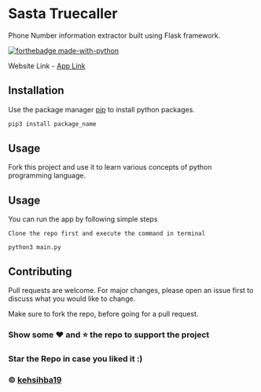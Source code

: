 # Sasta Truecaller
Phone Number information extractor built using Flask framework.  

[![forthebadge made-with-python](http://ForTheBadge.com/images/badges/made-with-python.svg)](https://www.python.org/)


Website Link - [App Link](http://abhishekjha19.pythonanywhere.com/)


## Installation

Use the package manager [pip](https://pip.pypa.io/en/stable/) to install python packages.

```bash
pip3 install package_name
```

## Usage

Fork this project and use it to learn various concepts of python programming language.


## Usage
You can run the app by following simple steps

`Clone the repo first and execute the command in terminal`  

```python3
python3 main.py
```

## Contributing
Pull requests are welcome. For major changes, please open an issue first to discuss what you would like to change.

Make sure to fork the repo, before going for a pull request.


### Show some :heart: and :star: the repo to support the project

### Star the Repo in case you liked it :)

### © [kehsihba19](https://bit.ly/kehsihba19)

